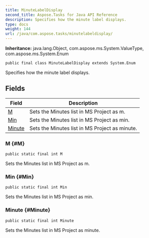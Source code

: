 ```yaml
---
title: MinuteLabelDisplay
second_title: Aspose.Tasks for Java API Reference
description: Specifies how the minute label displays.
type: docs
weight: 144
url: /java/com.aspose.tasks/minutelabeldisplay/
---
```


**Inheritance:**
java.lang.Object, com.aspose.ms.System.ValueType, com.aspose.ms.System.Enum
```
public final class MinuteLabelDisplay extends System.Enum
```

Specifies how the minute label displays.
## Fields

| Field | Description |
| --- | --- |
| [M](#M) | Sets the Minutes list in MS Project as m. |
| [Min](#Min) | Sets the Minutes list in MS Project as min. |
| [Minute](#Minute) | Sets the Minutes list in MS Project as minute. |
### M {#M}
```
public static final int M
```


Sets the Minutes list in MS Project as m.

### Min {#Min}
```
public static final int Min
```


Sets the Minutes list in MS Project as min.

### Minute {#Minute}
```
public static final int Minute
```


Sets the Minutes list in MS Project as minute.

